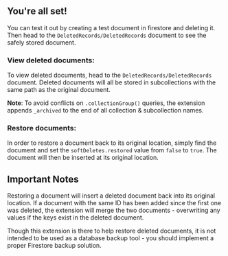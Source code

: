 ## You're all set!

You can test it out by creating a test document in firestore and deleting it. Then head to the `DeletedRecords/DeletedRecords` document to see the safely stored document.

### View deleted documents:

To view deleted documents, head to the `DeletedRecords/DeletedRecords` document. Deleted documents will all be stored in subcollections with the same path as the original document. 

**Note**: To avoid conflicts on `.collectionGroup()` queries, the extension appends `_archived` to the end of all collection & subcollection names.

### Restore documents:

In order to restore a document back to its original location, simply find the document and set the `softDeletes.restored` value from `false` to `true`. The document will then be inserted at its original location.

## Important Notes

Restoring a document will insert a deleted document back into its original location. If a document with the same ID has been added since the first one was deleted, the extension will merge the two documents - overwriting any values if the keys exist in the deleted document.

Though this extension is there to help restore deleted documents, it is not intended to be used as a database backup tool - you should implement a proper Firestore backup solution.

